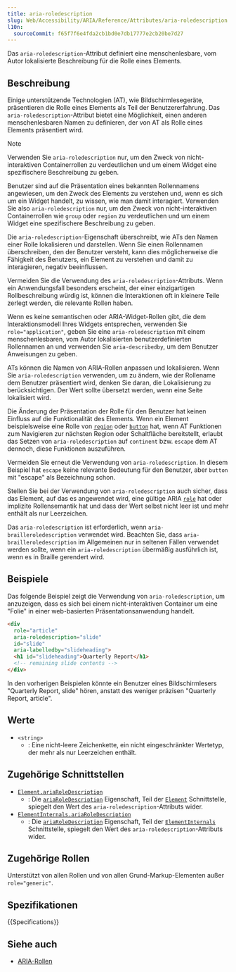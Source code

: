 ```yaml
---
title: aria-roledescription
slug: Web/Accessibility/ARIA/Reference/Attributes/aria-roledescription
l10n:
  sourceCommit: f65f7f6e4fda2cb1bd0e7db17777e2cb20be7d27
---
```


Das `aria-roledescription`-Attribut definiert eine menschenlesbare, vom Autor lokalisierte Beschreibung für die Rolle eines Elements.

## Beschreibung

Einige unterstützende Technologien (<abbr>AT</abbr>), wie Bildschirmlesegeräte, präsentieren die Rolle eines Elements als Teil der Benutzererfahrung. Das `aria-roledescription`-Attribut bietet eine Möglichkeit, einen anderen menschenlesbaren Namen zu definieren, der von AT als Rolle eines Elements präsentiert wird.

> [!NOTE]
> Verwenden Sie `aria-roledescription` nur, um den Zweck von nicht-interaktiven Containerrollen zu verdeutlichen und um einem Widget eine spezifischere Beschreibung zu geben.

Benutzer sind auf die Präsentation eines bekannten Rollennamens angewiesen, um den Zweck des Elements zu verstehen und, wenn es sich um ein Widget handelt, zu wissen, wie man damit interagiert. Verwenden Sie also `aria-roledescription` nur, um den Zweck von nicht-interaktiven Containerrollen wie `group` oder `region` zu verdeutlichen und um einem Widget eine spezifischere Beschreibung zu geben.

Die `aria-roledescription`-Eigenschaft überschreibt, wie ATs den Namen einer Rolle lokalisieren und darstellen. Wenn Sie einen Rollennamen überschreiben, den der Benutzer versteht, kann dies möglicherweise die Fähigkeit des Benutzers, ein Element zu verstehen und damit zu interagieren, negativ beeinflussen.

Vermeiden Sie die Verwendung des `aria-roledescription`-Attributs. Wenn ein Anwendungsfall besonders erscheint, der einer einzigartigen Rollbeschreibung würdig ist, können die Interaktionen oft in kleinere Teile zerlegt werden, die relevante Rollen haben.

Wenn es keine semantischen oder ARIA-Widget-Rollen gibt, die dem Interaktionsmodell Ihres Widgets entsprechen, verwenden Sie `role="application"`, geben Sie eine `aria-roledescription` mit einem menschenlesbaren, vom Autor lokalisierten benutzerdefinierten Rollennamen an und verwenden Sie `aria-describedby`, um dem Benutzer Anweisungen zu geben.

ATs können die Namen von ARIA-Rollen anpassen und lokalisieren. Wenn Sie `aria-roledescription` verwenden, um zu ändern, wie der Rollename dem Benutzer präsentiert wird, denken Sie daran, die Lokalisierung zu berücksichtigen. Der Wert sollte übersetzt werden, wenn eine Seite lokalisiert wird.

Die Änderung der Präsentation der Rolle für den Benutzer hat keinen Einfluss auf die Funktionalität des Elements. Wenn ein Element beispielsweise eine Rolle von [`region`](/de/docs/Web/Accessibility/ARIA/Reference/Roles/region_role) oder [`button`](/de/docs/Web/Accessibility/ARIA/Reference/Roles/button_role) hat, wenn AT Funktionen zum Navigieren zur nächsten Region oder Schaltfläche bereitstellt, erlaubt das Setzen von `aria-roledescription` auf `continent` bzw. `escape` dem AT dennoch, diese Funktionen auszuführen.

Vermeiden Sie erneut die Verwendung von `aria-roledescription`. In diesem Beispiel hat `escape` keine relevante Bedeutung für den Benutzer, aber `button` mit "escape" als Bezeichnung schon.

Stellen Sie bei der Verwendung von `aria-roledescription` auch sicher, dass das Element, auf das es angewendet wird, eine gültige ARIA [`role`](/de/docs/Web/Accessibility/ARIA/Reference/Roles) hat oder implizite Rollensemantik hat und dass der Wert selbst nicht leer ist und mehr enthält als nur Leerzeichen.

Das `aria-roledescription` ist erforderlich, wenn `aria-brailleroledescription` verwendet wird. Beachten Sie, dass `aria-brailleroledescription` im Allgemeinen nur in seltenen Fällen verwendet werden sollte, wenn ein `aria-roledescription` übermäßig ausführlich ist, wenn es in Braille gerendert wird.

## Beispiele

Das folgende Beispiel zeigt die Verwendung von `aria-roledescription`, um anzuzeigen, dass es sich bei einem nicht-interaktiven Container um eine "Folie" in einer web-basierten Präsentationsanwendung handelt.

```html
<div
  role="article"
  aria-roledescription="slide"
  id="slide"
  aria-labelledby="slideheading">
  <h1 id="slideheading">Quarterly Report</h1>
  <!-- remaining slide contents -->
</div>
```

In den vorherigen Beispielen könnte ein Benutzer eines Bildschirmlesers "Quarterly Report, slide" hören, anstatt des weniger präzisen "Quarterly Report, article".

## Werte

- `<string>`
  - : Eine nicht-leere Zeichenkette, ein nicht eingeschränkter Wertetyp, der mehr als nur Leerzeichen enthält.

## Zugehörige Schnittstellen

- [`Element.ariaRoleDescription`](/de/docs/Web/API/Element/ariaRoleDescription)
  - : Die [`ariaRoleDescription`](/de/docs/Web/API/Element/ariaRoleDescription) Eigenschaft, Teil der [`Element`](/de/docs/Web/API/Element) Schnittstelle, spiegelt den Wert des `aria-roledescription`-Attributs wider.
- [`ElementInternals.ariaRoleDescription`](/de/docs/Web/API/ElementInternals/ariaRoleDescription)
  - : Die [`ariaRoleDescription`](/de/docs/Web/API/ElementInternals/ariaRoleDescription) Eigenschaft, Teil der [`ElementInternals`](/de/docs/Web/API/ElementInternals) Schnittstelle, spiegelt den Wert des `aria-roledescription`-Attributs wider.

## Zugehörige Rollen

Unterstützt von allen Rollen und von allen Grund-Markup-Elementen außer `role="generic"`.

## Spezifikationen

{{Specifications}}

## Siehe auch

- [ARIA-Rollen](/de/docs/Web/Accessibility/ARIA/Reference/Roles)
